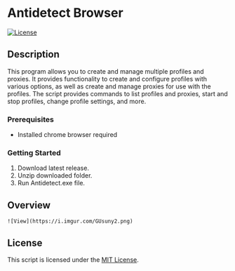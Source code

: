 # Antidetect Browser

[![License](https://img.shields.io/badge/license-MIT-blue.svg)](LICENSE)

## Description

This program allows you to create and manage multiple profiles and proxies. It provides functionality to create and configure profiles with various options, as well as create and manage proxies for use with the profiles. The script provides commands to list profiles and proxies, start and stop profiles, change profile settings, and more.

### Prerequisites

- Installed chrome browser required

### Getting Started

1. Download latest release.
2. Unzip downloaded folder.
3. Run Antidetect.exe file.

## Overview

    ![View](https://i.imgur.com/GUsuny2.png)

## License

This script is licensed under the [MIT License](LICENSE).
